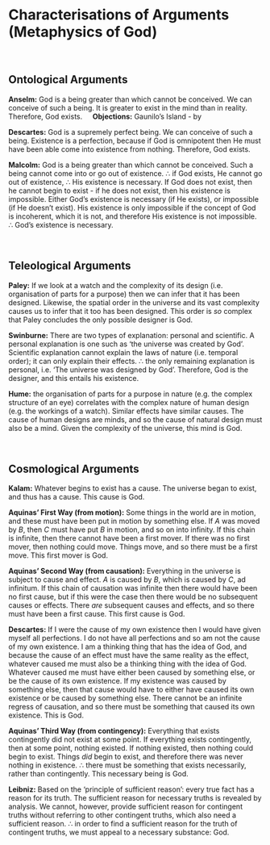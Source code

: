 # Characterisations of Arguments (Metaphysics of God)


</br>

## Ontological Arguments

**Anselm:** God is a being greater than which cannot be conceived. We can conceive of such a being. It is greater to exist in the mind than in reality. Therefore, God exists.
$\quad$**Objections:** Gaunilo’s Island - by 

**Descartes:** God is a supremely perfect being. We can conceive of such a being. Existence is a perfection, because if God is omnipotent then He must have been able come into existence from nothing. Therefore, God exists.

**Malcolm:** God is a being greater than which cannot be conceived. Such a being cannot come into or go out of existence. ∴ if God exists, He cannot go out of existence, ∴ His existence is necessary. If God does not exist, then he cannot begin to exist - if he does not exist, then his existence is impossible. Either God’s existence is necessary (if He exists), or impossible (if He doesn’t exist). His existence is only impossible if the concept of God is incoherent, which it is not, and therefore His existence is not impossible. ∴ God’s existence is necessary. 



</br>

## Teleological Arguments

**Paley:** If we look at a watch and the complexity of its design (i.e. organisation of parts for a purpose) then we can infer that it has been designed. Likewise, the spatial order in the universe and its vast complexity causes us to infer that it too has been designed. This order is *so* complex that Paley concludes the only possible designer is God.

**Swinburne:** There are two types of explanation: personal and scientific. A personal explanation is one such as ‘the universe was created by God’. Scientific explanation cannot explain the laws of nature (i.e. temporal order); it can only explain their effects. ∴ the only remaining explanation is personal, i.e. ‘The universe was designed by God’. Therefore, God is the designer, and this entails his existence.

**Hume:** the organisation of parts for a purpose in nature (e.g. the complex structure of an eye) correlates with the complex nature of human design (e.g. the workings of a watch). Similar effects have similar causes. The cause of human designs are minds, and so the cause of natural design must also be a mind. Given the complexity of the universe, this mind is God.

</br>

## Cosmological Arguments

**Kalam:** Whatever begins to exist has a cause. The universe began to exist, and thus has a cause. This cause is God.

**Aquinas’ First Way (from motion):** Some things in the world are in motion, and these must have been put in motion by something else. If $A$ was moved by $B$, then $C$ must have put $B$ in motion, and so on into infinity. If this chain is infinite, then there cannot have been a first mover. If there was no first mover, then nothing could move. Things move, and so there must be a first move. This first mover is God.

**Aquinas’ Second Way (from causation):** Everything in the universe is subject to cause and effect. $A$ is caused by $B$, which is caused by $C$, ad infinitum. If this chain of causation was infinite then there would have been no first cause, but if this were the case then there would be no subsequent causes or effects. There *are* subsequent causes and effects, and so there must have been a first cause. This first cause is God.

**Descartes:** If I were the cause of my own existence then I would have given myself all perfections. I do not have all perfections and so am not the cause of my own existence. I am a thinking thing that has the idea of God, and because the cause of an effect must have the same reality as the effect, whatever caused me must also be a thinking thing with the idea of God. Whatever caused me must have either been caused by something else, or be the cause of its own existence. If my existence was caused by something else, then that cause would have to either have caused its own existence or be caused by something else. There cannot be an infinite regress of causation, and so there must be something that caused its own existence. This is God.

**Aquinas’ Third Way (from contingency):** Everything that exists contingently did not exist at some point. If everything exists contingently, then at some point, nothing existed. If nothing existed, then nothing could begin to exist. Things *did* begin to exist, and therefore there was never nothing in existence. ∴ there must be something that exists necessarily, rather than contingently. This necessary being is God.

**Leibniz:** Based on the ‘principle of sufficient reason’: every true fact has a reason for its truth. The sufficient reason for necessary truths is revealed by analysis. We cannot, however, provide sufficient reason for contingent truths without referring to other contingent truths, which also need a sufficient reason. ∴ in order to find a sufficient reason for the truth of contingent truths, we must appeal to a necessary substance: God. 